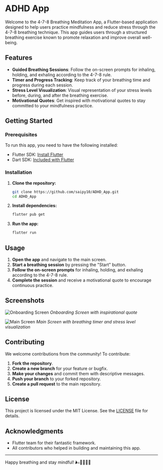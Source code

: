 # ADHD App

Welcome to the 4-7-8 Breathing Meditation App, a Flutter-based application designed to help users practice mindfulness and reduce stress through the 4-7-8 breathing technique. This app guides users through a structured breathing exercise known to promote relaxation and improve overall well-being.

## Features

- **Guided Breathing Sessions**: Follow the on-screen prompts for inhaling, holding, and exhaling according to the 4-7-8 rule.
- **Timer and Progress Tracking**: Keep track of your breathing time and progress during each session.
- **Stress Level Visualization**: Visual representation of your stress levels before, during, and after the breathing exercise.
- **Motivational Quotes**: Get inspired with motivational quotes to stay committed to your mindfulness practice.

## Getting Started

### Prerequisites

To run this app, you need to have the following installed:

- Flutter SDK: [Install Flutter](https://flutter.dev/docs/get-started/install)
- Dart SDK: [Included with Flutter](https://flutter.dev/docs/get-started/install)

### Installation

1. **Clone the repository:**

   ```bash
   git clone https://github.com/saipy10/ADHD_App.git
   cd ADHD_App
   ```

2. **Install dependencies:**

   ```bash
   flutter pub get
   ```

3. **Run the app:**

   ```bash
   flutter run
   ```

## Usage

1. **Open the app** and navigate to the main screen.
2. **Start a breathing session** by pressing the "Start" button.
3. **Follow the on-screen prompts** for inhaling, holding, and exhaling according to the 4-7-8 rule.
4. **Complete the session** and receive a motivational quote to encourage continuous practice.

## Screenshots

![Onboarding Screen](screenshots/)
_Onboarding Screen with inspirational quote_

![Main Screen](screenshots/)
_Main Screen with breathing timer and stress level visualization_

## Contributing

We welcome contributions from the community! To contribute:

1. **Fork the repository**.
2. **Create a new branch** for your feature or bugfix.
3. **Make your changes** and commit them with descriptive messages.
4. **Push your branch** to your forked repository.
5. **Create a pull request** to the main repository.

## License

This project is licensed under the MIT License. See the [LICENSE](LICENSE) file for details.

## Acknowledgments

- Flutter team for their fantastic framework.
- All contributors who helped in building and maintaining this app.

---

Happy breathing and stay mindful! 🌬️🧘‍♂️🧘‍♀️
